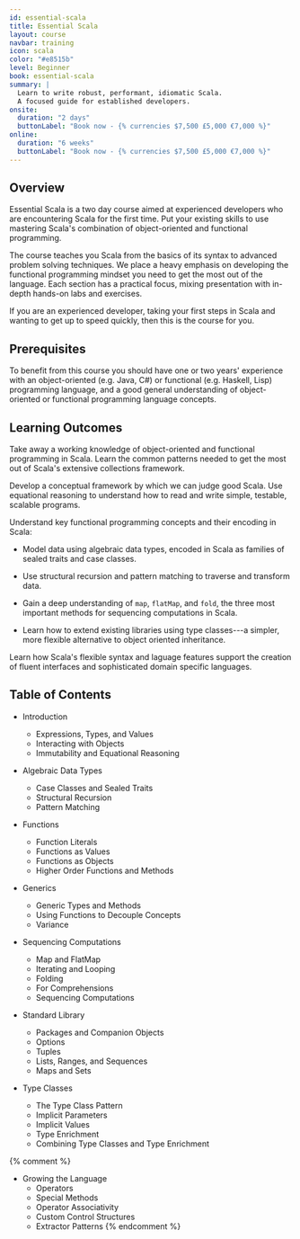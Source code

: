 ```yaml
---
id: essential-scala
title: Essential Scala
layout: course
navbar: training
icon: scala
color: "#e8515b"
level: Beginner
book: essential-scala
summary: |
  Learn to write robust, performant, idiomatic Scala.
  A focused guide for established developers.
onsite:
  duration: "2 days"
  buttonLabel: "Book now - {% currencies $7,500 £5,000 €7,000 %}"
online:
  duration: "6 weeks"
  buttonLabel: "Book now - {% currencies $7,500 £5,000 €7,000 %}"
---
```


## Overview

Essential Scala is a two day course aimed at experienced developers who are encountering Scala for the first time. Put your existing skills to use mastering Scala's combination of object-oriented and functional programming.

The course teaches you Scala from the basics of its syntax to advanced problem solving techniques. We place a heavy emphasis on developing the functional programming mindset you need to get the most out of the language. Each section has a practical focus, mixing presentation with in-depth hands-on labs and exercises.

If you are an experienced developer, taking your first steps in Scala and wanting to get up to speed quickly, then this is the course for you.

## Prerequisites

To benefit from this course you should have one or two years' experience with an object-oriented (e.g. Java, C#) or functional (e.g. Haskell, Lisp) programming language, and a good general understanding of object-oriented or functional programming language concepts.

## Learning Outcomes

Take away a working knowledge of object-oriented and functional programming in Scala. Learn the common patterns needed to get the most out of Scala's extensive collections framework.

Develop a conceptual framework by which we can judge good Scala. Use equational reasoning to understand how to read and write simple, testable, scalable programs.

Understand key functional programming concepts and their encoding in Scala:

- Model data using algebraic data types, encoded in Scala as families of sealed traits and case classes.

- Use structural recursion and pattern matching to traverse and transform data.

- Gain a deep understanding of `map`, `flatMap`, and `fold`, the three most important methods for sequencing computations in Scala.

- Learn how to extend existing libraries using type classes---a simpler, more flexible alternative to object oriented inheritance.

Learn how Scala's flexible syntax and laguage features support the creation of fluent interfaces and sophisticated domain specific languages.

## Table of Contents

 - Introduction
   - Expressions, Types, and Values
   - Interacting with Objects
   - Immutability and Equational Reasoning

 - Algebraic Data Types
   - Case Classes and Sealed Traits
   - Structural Recursion
   - Pattern Matching

 - Functions
   - Function Literals
   - Functions as Values
   - Functions as Objects
   - Higher Order Functions and Methods

 - Generics
   - Generic Types and Methods
   - Using Functions to Decouple Concepts
   - Variance

 - Sequencing Computations
   - Map and FlatMap
   - Iterating and Looping
   - Folding
   - For Comprehensions
   - Sequencing Computations

 - Standard Library
   - Packages and Companion Objects
   - Options
   - Tuples
   - Lists, Ranges, and Sequences
   - Maps and Sets

 - Type Classes
   - The Type Class Pattern
   - Implicit Parameters
   - Implicit Values
   - Type Enrichment
   - Combining Type Classes and Type Enrichment

 {% comment %}
 - Growing the Language
   - Operators
   - Special Methods
   - Operator Associativity
   - Custom Control Structures
   - Extractor Patterns
 {% endcomment %}
